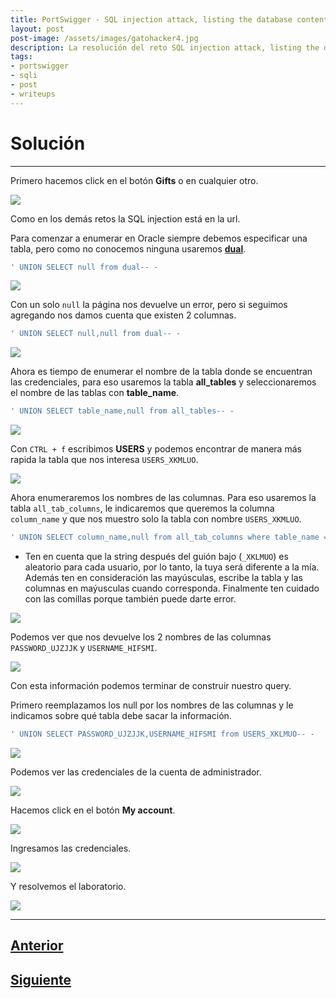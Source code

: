 ```yaml
---
title: PortSwigger - SQL injection attack, listing the database contents on Oracle.
layout: post
post-image: /assets/images/gatohacker4.jpg 
description: La resolución del reto SQL injection attack, listing the database contents on Oracle. 
tags:
- portswigger
- sqli
- post
- writeups
---
```

# Solución
---

Primero hacemos click en el botón **Gifts** o en cualquier otro.

![](/images/images-portswigger-sqli/lab10-1.png)

Como en los demás retos la SQL injection está en la url. 

Para comenzar a enumerar en Oracle siempre debemos especificar una tabla, pero como no conocemos ninguna usaremos [**dual**](https://docs.oracle.com/cd/B19306_01/server.102/b14200/queries009.htm).

```sql
' UNION SELECT null from dual-- -
```

![](/images/images-portswigger-sqli/lab10-2.png)

Con un solo `null` la página nos devuelve un error, pero si seguimos agregando nos damos cuenta que existen 2 columnas.

```sql
' UNION SELECT null,null from dual-- -
```

![](/images/images-portswigger-sqli/lab10-3.png)

Ahora es tiempo de enumerar el nombre de la tabla donde se encuentran las credenciales, para eso usaremos la tabla **all_tables** y seleccionaremos el nombre de las tablas con **table_name**.

```sql
' UNION SELECT table_name,null from all_tables-- -
```

![](/images/images-portswigger-sqli/lab10-4.png)

Con `CTRL + f` escribimos **USERS** y podemos encontrar de manera más rapida la tabla que nos interesa `USERS_XKMLUO`.

![](/images/images-portswigger-sqli/lab10-5.png)

Ahora enumeraremos los nombres de las columnas. Para eso usaremos la tabla `all_tab_columns`, le indicaremos que queremos la columna `column_name` y que nos muestro solo la tabla con nombre `USERS_XKMLUO`.

```sql
' UNION SELECT column_name,null from all_tab_columns where table_name = 'USERS_XKLMUO'-- -
```

- Ten en cuenta que la string después del guión bajo (`_XKLMUO`) es aleatorio para cada usuario, por lo tanto, la tuya será diferente a la mía. Además ten en consideración las mayúsculas, escribe la tabla y las columnas en maýusculas cuando corresponda. Finalmente ten cuidado con las comillas porque también puede darte error.

![](/images/images-portswigger-sqli/lab10-6.png)

Podemos ver que nos devuelve los 2 nombres de las columnas `PASSWORD_UJZJJK` y `USERNAME_HIFSMI`.

![](/images/images-portswigger-sqli/lab10-7.png)

Con esta información podemos terminar de construir nuestro query.

Primero reemplazamos los null por los nombres de las columnas y le indicamos sobre qué tabla debe sacar la información.

```sql
' UNION SELECT PASSWORD_UJZJJK,USERNAME_HIFSMI from USERS_XKLMUO-- -
```

![](/images/images-portswigger-sqli/lab10-8.png)

Podemos ver las credenciales de la cuenta de administrador.

![](/images/images-portswigger-sqli/lab10-9.png)

Hacemos click en el botón **My account**.

![](/images/images-portswigger-sqli/lab10-10.png)

Ingresamos las credenciales.

![](/images/images-portswigger-sqli/lab10-11.png)

Y resolvemos el laboratorio.

![](/images/images-portswigger-sqli/lab10-12.png)


---

## [Anterior](/sql-injection-attack-listing-the-database-contents-on-non-oracle-databases)
## [Siguiente](/blind-sql-injection-with-conditional-responses)
